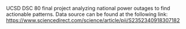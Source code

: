 UCSD DSC 80 final project analyzing national power outages to find actionable patterns. Data source can be found at the following link: https://www.sciencedirect.com/science/article/pii/S2352340918307182

